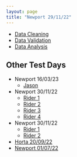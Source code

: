 ```yaml
---
layout: page
title: "Newport 29/11/22"
---
```


- [Data Cleaning](CleanedData/)
- [Data Validation](ValidatedData/)
- [Data Analysis](AnalysedData/)


## Other Test Days
- Newport 16/03/23
  - [Jason](/Newport_160323_Rider1/)
- Newport 30/11/22
  - [Rider 1](/Newport_301122_Rider1/)
  - [Rider 2](/Newport_301122_Rider2/)
  - [Rider 3](/Newport_301122_Rider3/)
  - [Rider 4](/Newport_301122_Rider4/)
- Newport 30/11/22
  - [Rider 1](/Newport_291122_Jordan/)
  - [Rider 2](/Newport_291122_Chris/)
- [Horta   20/09/22](/Horta_200922/) 
- [Newport 01/07/22](/Newport_010722/)
